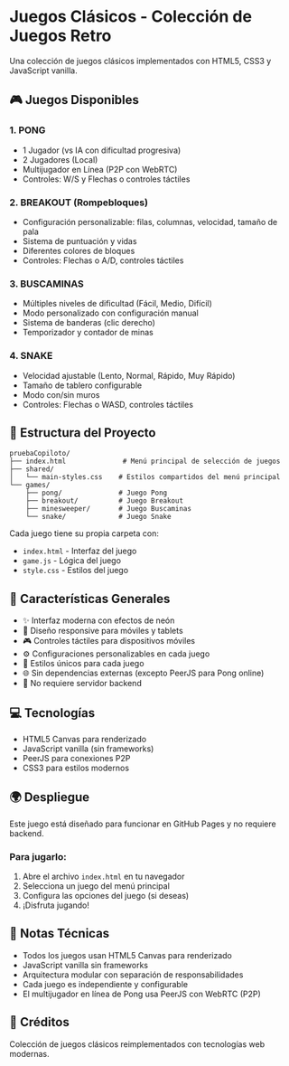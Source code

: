# Juegos Clásicos - Colección de Juegos Retro

Una colección de juegos clásicos implementados con HTML5, CSS3 y JavaScript vanilla.

## 🎮 Juegos Disponibles

### 1. PONG
- 1 Jugador (vs IA con dificultad progresiva)
- 2 Jugadores (Local)
- Multijugador en Línea (P2P con WebRTC)
- Controles: W/S y Flechas o controles táctiles

### 2. BREAKOUT (Rompebloques)
- Configuración personalizable: filas, columnas, velocidad, tamaño de pala
- Sistema de puntuación y vidas
- Diferentes colores de bloques
- Controles: Flechas o A/D, controles táctiles

### 3. BUSCAMINAS
- Múltiples niveles de dificultad (Fácil, Medio, Difícil)
- Modo personalizado con configuración manual
- Sistema de banderas (clic derecho)
- Temporizador y contador de minas

### 4. SNAKE
- Velocidad ajustable (Lento, Normal, Rápido, Muy Rápido)
- Tamaño de tablero configurable
- Modo con/sin muros
- Controles: Flechas o WASD, controles táctiles

## 📁 Estructura del Proyecto

```
pruebaCopiloto/
├── index.html              # Menú principal de selección de juegos
├── shared/
│   └── main-styles.css    # Estilos compartidos del menú principal
└── games/
    ├── pong/              # Juego Pong
    ├── breakout/          # Juego Breakout
    ├── minesweeper/       # Juego Buscaminas
    └── snake/             # Juego Snake
```

Cada juego tiene su propia carpeta con:
- `index.html` - Interfaz del juego
- `game.js` - Lógica del juego
- `style.css` - Estilos del juego

## 🚀 Características Generales

- ✨ Interfaz moderna con efectos de neón
- 📱 Diseño responsive para móviles y tablets
- 🎮 Controles táctiles para dispositivos móviles
- ⚙️ Configuraciones personalizables en cada juego
- 🎨 Estilos únicos para cada juego
- 🌐 Sin dependencias externas (excepto PeerJS para Pong online)
- 💾 No requiere servidor backend

## 💻 Tecnologías

- HTML5 Canvas para renderizado
- JavaScript vanilla (sin frameworks)
- PeerJS para conexiones P2P
- CSS3 para estilos modernos

## 🌍 Despliegue

Este juego está diseñado para funcionar en GitHub Pages y no requiere backend.

### Para jugarlo:
1. Abre el archivo `index.html` en tu navegador
2. Selecciona un juego del menú principal
3. Configura las opciones del juego (si deseas)
4. ¡Disfruta jugando!

## 📝 Notas Técnicas

- Todos los juegos usan HTML5 Canvas para renderizado
- JavaScript vanilla sin frameworks
- Arquitectura modular con separación de responsabilidades
- Cada juego es independiente y configurable
- El multijugador en línea de Pong usa PeerJS con WebRTC (P2P)

## 🎨 Créditos

Colección de juegos clásicos reimplementados con tecnologías web modernas.
